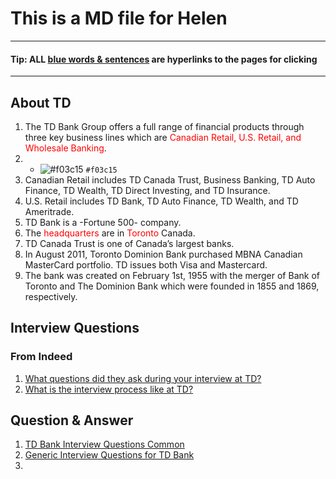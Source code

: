 # This is a MD file for Helen
***
#### Tip: ALL [blue words & sentences](README.md) are hyperlinks to the pages for clicking
***
## About TD
1. The TD Bank Group offers a full range of financial products through three key business lines which are <span style="color:red">Canadian Retail, U.S. Retail, and Wholesale Banking</span>.
2. - ![#f03c15](https://via.placeholder.com/15/f03c15/f03c15.png) `#f03c15`
3. Canadian Retail includes TD Canada Trust, Business Banking, TD Auto Finance, TD Wealth, TD Direct Investing, and TD Insurance.
4. U.S. Retail includes TD Bank, TD Auto Finance, TD Wealth, and TD Ameritrade.
5. TD Bank is a -Fortune 500- company.
6. The <span style="color:red">headquarters</span> are in <span style="color:red">Toronto</span> Canada. 
7. TD Canada Trust is one of Canada’s largest banks.
8. In August 2011, Toronto Dominion Bank purchased MBNA Canadian MasterCard portfolio.  TD issues both Visa and Mastercard. 
9. The bank was created on February 1st, 1955 with the merger of Bank of Toronto and The Dominion Bank which were founded in 1855 and 1869, respectively.
## Interview Questions
### From Indeed
1. [What questions did they ask during your interview at TD?](https://ca.indeed.com/cmp/Td-Bank/faq/what-questions-did-they-ask-during-your-interview-at-td-bank?quid=1bc6vft8r5j52dn9)
2. [What is the interview process like at TD?](https://ca.indeed.com/cmp/Td-Bank/faq/what-is-the-interview-process-like-at-td-bank?quid=1bofsk3ve5j4pds2)
## Question & Answer
1. [TD Bank Interview Questions Common](https://worknearyou.ca/td-bank-interview-questions)
2. [Generic Interview Questions for TD Bank](https://www.ncesc.com/td-bank-interview-questions/)
3. 
